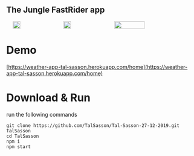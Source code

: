 
## The Jungle FastRider app
<div style="display: flex; justify-content: space-around">
  <img src="https://i.ibb.co/rxgZ3qx/fast-Rider-Desktop.png" width="20%"/>
  <img src="https://i.ibb.co/RCcHNnk/fast-Rider-Mobile.png" width="20%"/>
  <img src="https://i.ibb.co/VgcvX9B/fast-Rider-Mobile2.png" width="40%"/>
</div>

# Demo
[https://weather-app-tal-sasson.herokuapp.com/home](https://weather-app-tal-sasson.herokuapp.com/home)


# Download & Run
run the following commands
```
git clone https://github.com/TalSasson/Tal-Sasson-27-12-2019.git TalSasson
cd TalSasson
npm i
npm start
```


